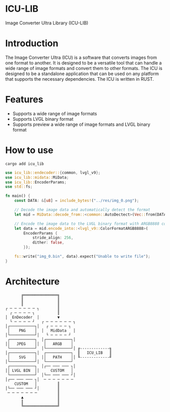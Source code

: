 # ICU-LIB

Image Converter Ultra Library (ICU-LIB)

# Introduction

The Image Converter Ultra (ICU) is a software that converts images from one format to another. It is designed to be a
versatile tool that can handle a wide range of image formats and convert them to other formats. The ICU is designed to
be a standalone application that can be used on any platform that supports the necessary dependencies. The ICU is
written in RUST.

# Features

- Supports a wide range of image formats
- Supports LVGL binary format
- Supports preview a wide range of image formats and LVGL binary format

# How to use

```shell
cargo add icu_lib
```

```rust
use icu_lib::endecoder::{common, lvgl_v9};
use icu_lib::midata::MiData;
use icu_lib::EncoderParams;
use std::fs;

fn main() {
    const DATA: &[u8] = include_bytes!("../res/img_0.png");

    // Decode the image data and automatically detect the format
    let mid = MiData::decode_from::<common::AutoDectect>(Vec::from(DATA));

    // Encode the image data to the LVGL binary format with ARGB8888 color format
    let data = mid.encode_into::<lvgl_v9::ColorFormatARGB8888>(
        EncoderParams {
            stride_align: 256,
            dither: false,
        });

    fs::write("img_0.bin", data).expect("Unable to write file");
}
```

# Architecture

```text
       ╔═══════════════╗                       
       ║               ║                       
       ║               ║                       
┌ ─ ─ ─ ─ ─ ─ ┐        ║                       
  ┌ ─ ─ ─ ─ ┐          ║                       
│  EnDecoder  │        ▼                       
  └ ─ ─ ─ ─ ┘   ┌ ─ ─ ─ ─ ─ ─ ┐                
│┌───────────┐│   ┌ ─ ─ ─ ─ ┐                  
 │    PNG    │  │   MidData   │                
│└───────────┘│   └ ─ ─ ─ ─ ┘                  
 ┌───────────┐  │┌───────────┐│                
││   JPEG    ││  │   ARGB    │                 
 └───────────┘  │└───────────┘│ ╔-------------╗
│┌───────────┐│  ┌───────────┐  ║   ICU_LIB   ║
 │    SVG    │  ││   PATH    ││ ╚-------------╝
│└───────────┘│  └───────────┘                 
 ┌───────────┐  │┌── ─── ─── ┐│                
││ LVGL BIN  ││     CUSTOM   │                 
 └───────────┘  │└── ─── ─── ┘│                
│┌── ─── ─── ┐│  ─ ─ ─ ─ ─ ─ ─                 
    CUSTOM   │         ║                       
│└── ─── ─── ┘│        ║                       
 ─ ─ ─ ─ ─ ─ ─         ║                       
       ▲               ║                       
       ║               ║                       
       ╚═══════════════╝                       
```
